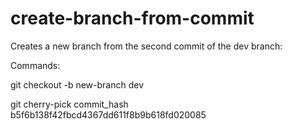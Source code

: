 # create-branch-from-commit
Creates a new branch from the second commit of the dev branch:

Commands:

git checkout -b new-branch dev

git cherry-pick commit_hash b5f6b138f42fbcd4367dd611f8b9b618fd020085
